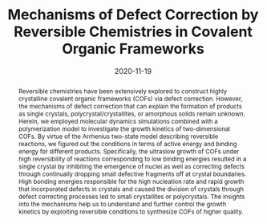 ---
title: Mechanisms of Defect Correction by Reversible Chemistries in Covalent Organic Frameworks
authors:
- You-Liang Zhu
- Huan-Yu Zhao
- Cui-Liu Fu
- Zhan-Wei Li
- Zhao-Yan Sun
- Zhongyuan Lu
date: 2020-11-19
doi: 10.1021/acs.jpclett.0c02960
publish_types: 期刊文章
publication: The Journal of Physical Chemistry Letters
publication_short: J. Phys. Chem. Lett.
abstract: Reversible chemistries have been extensively explored to  construct highly crystalline covalent organic frameworks (COFs) via  defect correction. However, the mechanisms of defect correction that can  explain the formation of products as single crystals,  polycrystal/crystallites, or amorphous solids remain unknown. Herein, we  employed molecular dynamics simulations combined with a polymerization  model to investigate the growth kinetics of two-dimensional COFs. By  virtue of the Arrhenius two-state model describing reversible reactions,  we figured out the conditions in terms of active energy and binding  energy for different products. Specifically, the ultraslow growth of  COFs under high reversibility of reactions corresponding to low binding  energies resulted in a single crystal by inhibiting the emergence of  nuclei as well as correcting defects through continually dropping small  defective fragments off at crystal boundaries. High bonding energies  responsible for the high nucleation rate and rapid growth that  incorporated defects in crystals and caused the division of crystals  through defect correcting processes led to small crystallites or  polycrystals. The insights into the mechanisms help us to understand and  further control the growth kinetics by exploiting reversible conditions  to synthesize COFs of higher quality.
url_pdf: https://doi.org/10.1021/acs.jpclett.0c02960
---